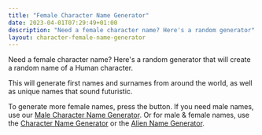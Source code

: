 ```yaml
---
title: "Female Character Name Generator"
date: 2023-04-01T07:29:49+01:00
description: "Need a female character name? Here's a random generator"
layout: character-female-name-generator
---
```


Need a female character name? Here's a random generator that will create a random name of a Human character. 

This will generate first names and surnames from around the world, as well as unique names that sound futuristic.

To generate more female names, press the button. If you need male names, use our <a href="/male-character-name-generator/">Male Character Name Generator</a>. Or for male & female names, use the <a href="/sci-fi-character-name-generator">Character Name Generator</a> or the <a href="/alien-name-generator">Alien Name Generator</a>.